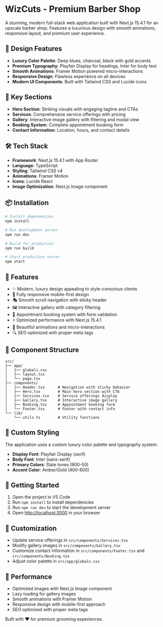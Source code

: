# WizCuts - Premium Barber Shop

A stunning, modern full-stack web application built with Next.js 15.4.1 for an upscale barber shop. Features a luxurious design with smooth animations, responsive layout, and premium user experience.

## 🎨 Design Features

- **Luxury Color Palette**: Deep blues, charcoal, black with gold accents
- **Premium Typography**: Playfair Display for headings, Inter for body text
- **Smooth Animations**: Framer Motion powered micro-interactions
- **Responsive Design**: Flawless experience on all devices
- **Modern UI Components**: Built with Tailwind CSS and Lucide icons

## 🚀 Key Sections

- **Hero Section**: Striking visuals with engaging tagline and CTAs
- **Services**: Comprehensive service offerings with pricing
- **Gallery**: Interactive image gallery with filtering and modal view
- **Booking System**: Complete appointment booking form
- **Contact Information**: Location, hours, and contact details

## 🛠️ Tech Stack

- **Framework**: Next.js 15.4.1 with App Router
- **Language**: TypeScript
- **Styling**: Tailwind CSS v4
- **Animations**: Framer Motion
- **Icons**: Lucide React
- **Image Optimization**: Next.js Image component

## 📦 Installation

```bash
# Install dependencies
npm install

# Run development server
npm run dev

# Build for production
npm run build

# Start production server
npm start
```

## 🎯 Features

- ✨ Modern, luxury design appealing to style-conscious clients
- 📱 Fully responsive mobile-first design
- 🎭 Smooth scroll navigation with sticky header
- 🖼️ Interactive gallery with category filtering
- 📅 Appointment booking system with form validation
- ⚡ Optimized performance with Next.js 15.4.1
- 🎨 Beautiful animations and micro-interactions
- 🔍 SEO optimized with proper meta tags

## 🎨 Component Structure

```text
src/
├── app/
│   ├── globals.css
│   ├── layout.tsx
│   └── page.tsx
├── components/
│   ├── Header.tsx      # Navigation with sticky behavior
│   ├── Hero.tsx        # Main hero section with CTA
│   ├── Services.tsx    # Service offerings display
│   ├── Gallery.tsx     # Interactive image gallery
│   ├── Booking.tsx     # Appointment booking form
│   └── Footer.tsx      # Footer with contact info
└── lib/
    └── utils.ts        # Utility functions
```

## 🎨 Custom Styling

The application uses a custom luxury color palette and typography system:

- **Display Font**: Playfair Display (serif)
- **Body Font**: Inter (sans-serif)
- **Primary Colors**: Slate tones (900-50)
- **Accent Color**: Amber/Gold (400-600)

## 🚀 Getting Started

1. Open the project in VS Code
2. Run `npm install` to install dependencies
3. Run `npm run dev` to start the development server
4. Open [http://localhost:3000](http://localhost:3000) in your browser

## 📝 Customization

- Update service offerings in `src/components/Services.tsx`
- Modify gallery images in `src/components/Gallery.tsx`
- Customize contact information in `src/components/Footer.tsx` and `src/components/Booking.tsx`
- Adjust color palette in `src/app/globals.css`

## 🎯 Performance

- Optimized images with Next.js Image component
- Lazy loading for gallery images
- Smooth animations with Framer Motion
- Responsive design with mobile-first approach
- SEO optimized with proper meta tags

Built with ❤️ for premium grooming experiences.

